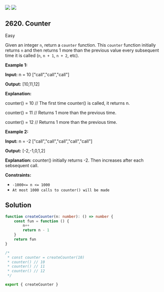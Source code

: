 [![](https://img.shields.io/github/stars/javadev/LeetCode-in-Java?label=Stars&style=flat-square)](https://github.com/javadev/LeetCode-in-Java)
[![](https://img.shields.io/github/forks/javadev/LeetCode-in-Java?label=Fork%20me%20on%20GitHub%20&style=flat-square)](https://github.com/javadev/LeetCode-in-Java/fork)

## 2620\. Counter

Easy

Given an integer `n`, return a `counter` function. This `counter` function initially returns `n` and then returns 1 more than the previous value every subsequent time it is called (`n`, `n + 1`, `n + 2`, etc).

**Example 1:**

**Input:** n = 10 ["call","call","call"]

**Output:** [10,11,12]

**Explanation:** 

counter() = 10 // The first time counter() is called, it returns n. 

counter() = 11 // Returns 1 more than the previous time. 

counter() = 12 // Returns 1 more than the previous time.

**Example 2:**

**Input:** n = -2 ["call","call","call","call","call"]

**Output:** [-2,-1,0,1,2]

**Explanation:** counter() initially returns -2. Then increases after each sebsequent call.

**Constraints:**

*   `-1000<= n <= 1000`
*   `At most 1000 calls to counter() will be made`

## Solution

```typescript
function createCounter(n: number): () => number {
    const fun = function () {
        n++
        return n - 1
    }
    return fun
}

/*
 * const counter = createCounter(10)
 * counter() // 10
 * counter() // 11
 * counter() // 12
 */

export { createCounter }
```